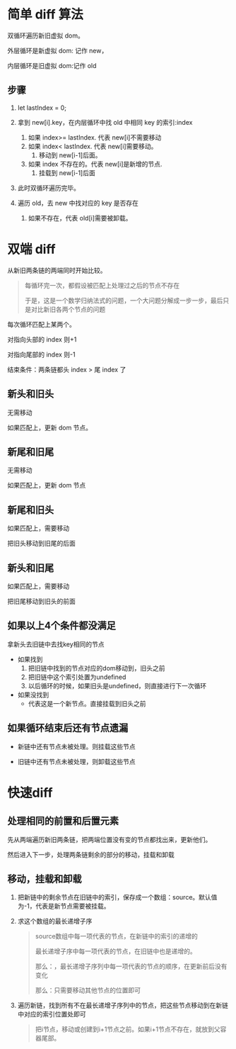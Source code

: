 # 简单 diff 算法

双循环遍历新旧虚拟 dom。

外层循环是新虚拟 dom: 记作 new，

内层循环是旧虚拟 dom:记作 old

## 步骤

1. let lastIndex = 0;

2. 拿到 new[i].key，在内层循环中找 old 中相同 key 的索引:index
   1. 如果 index>= lastIndex. 代表 new[i]不需要移动
   2. 如果 index< lastIndex. 代表 new[i]需要移动。
      1. 移动到 new[i-1]后面。
   3. 如果 index 不存在的。代表 new[i]是新增的节点.
      1. 挂载到 new[i-1]后面
3. 此时双循环遍历完毕。
4. 遍历 old，去 new 中找对应的 key 是否存在
   1. 如果不存在，代表 old[i]需要被卸载。

# 双端 diff

从新旧两条链的两端同时开始比较。

> 每循环完一次，都假设被匹配上处理过之后的节点不存在
>
> 于是，这是一个数学归纳法式的问题，一个大问题分解成一步一步，最后只是对比新旧各两个节点的问题

每次循环匹配上某两个。

对指向头部的 index 则+1

对指向尾部的 index 则-1

结束条件：两条链都头 index > 尾 index 了

## 新头和旧头

无需移动

如果匹配上，更新 dom 节点。

## 新尾和旧尾

无需移动

如果匹配上，更新 dom 节点

## 新尾和旧头

如果匹配上，需要移动

把旧头移动到旧尾的后面

## 新头和旧尾

如果匹配上，需要移动

把旧尾移动到旧头的前面

## 如果以上4个条件都没满足

拿新头去旧链中去找key相同的节点

- 如果找到
  1. 把旧链中找到的节点对应的dom移动到，旧头之前
  2. 把旧链中这个索引处置为undefined
  3. 以后循环的时候，如果旧头是undefined，则直接进行下一次循环
- 如果没找到
  - 代表这是一个新节点。直接挂载到旧头之前

## 如果循环结束后还有节点遗漏

- 新链中还有节点未被处理。则挂载这些节点

- 旧链中还有节点未被处理，则卸载这些节点

  



# 快速diff

## 处理相同的前置和后置元素

先从两端遍历新旧两条链，把两端位置没有变的节点都找出来，更新他们。

然后进入下一步，处理两条链剩余的部分的移动，挂载和卸载

##  移动，挂载和卸载

1. 把新链中的剩余节点在旧链中的索引，保存成一个数组：source。默认值为-1，代表是新节点需要被挂载。

2. 求这个数组的最长递增子序

   > source数组中每一项代表的节点，在新链中的索引的递增的
   >
   > 最长递增子序中每一项代表的节点，在旧链中也是递增的。
   >
   > 那么：，最长递增子序列中每一项代表的节点的顺序，在更新前后没有变化
   >
   > 那么：只需要移动其他节点的位置即可

3. 遍历新链，找到所有不在最长递增子序列中的节点，把这些节点移动到在新链中对应的索引位置处即可

   > 把i节点，移动或创建到i+1节点之前。如果i+1节点不存在，就放到父容器尾部。


